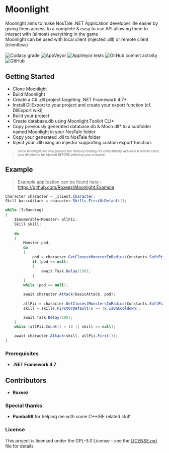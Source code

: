 # Moonlight

Moonlight aims to make NosTale .NET Application developer life easier by giving them access to a complete & easy to use API allowing them to interact with (almost) everything in the game  
Moonlight can be used with local client (injected .dll) or remote client (clientless)
<br><br>
![Codacy grade](https://img.shields.io/codacy/grade/d7ecbcba4d48445f8a7e12f1bb4fb8e7?style=flat-square)
![AppVeyor](https://img.shields.io/appveyor/build/Roxeez/Moonlight?style=flat-square)
![AppVeyor tests](https://img.shields.io/appveyor/tests/Roxeez/Moonlight?style=flat-square)
![GitHub commit activity](https://img.shields.io/github/commit-activity/m/Roxeez/Moonlight?style=flat-square)
![GitHub](https://img.shields.io/github/license/Roxeez/Moonlight?style=flat-square)

## Getting Started

- Clone Moonlight
- Build Moonlight
- Create a C# .dll project targeting .NET Framework 4.7+
- Install DllExport to your project and create your export function (cf. DllExport wiki)
- Build your project
- Create database.db using Moonlight.Toolkit CLI*
- Copy previously generated database.db & Moon.dll* to a subfolder named Moonlight in your NosTale folder
- Copy your generated .dll to NosTale folder
- Inject your .dll using an injector supporting custom export function.

> <sub><sup>Since Moonlight use only packets (no memory reading) for compatibility with local & remote client, your dll need to be injected BEFORE selecting your character</sub></sup>

## Example
>Example application can be found here : https://github.com/Roxeez/Moonlight.Example
```csharp
Character character = _client.Character;
Skill basicAttack = character.Skills.FirstOrDefault();

while (IsRunning)
{
    IEnumerable<Monster> allPii;
    Skill skill;
    
    do
    {
        Monster pod;
        do
        {
            pod = character.GetClosestMonsterInRadius(Constants.SoftPiiPodVnum, Radius);
            if (pod == null)
            {
                await Task.Delay(100);
            }
        } 
        while (pod == null);

        await character.Attack(basicAttack, pod);
        
        allPii = character.GetClosestMonstersInRadius(Constants.SoftPiiVnum, Radius);
        skill = skills.FirstOrDefault(x => !x.IsOnCooldown);

        await Task.Delay(100);
    } 
    while (allPii.Count() < 10 || skill == null);

    await character.Attack(skill, allPii.First());
}
```

### Prerequisites

- **.NET Framework 4.7**

## Contributors
* **Roxeez**

### Special thanks

* **Pumba98** for helping me with some C++/RE related stuff

### License

This project is licensed under the GPL-3.0 License - see the [LICENSE.md](LICENSE.md) file for details
